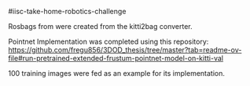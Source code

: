 #iisc-take-home-robotics-challenge

Rosbags from were created from the kitti2bag converter. <br>

Pointnet Implementation was completed using this repository: https://github.com/fregu856/3DOD_thesis/tree/master?tab=readme-ov-file#run-pretrained-extended-frustum-pointnet-model-on-kitti-val

100 training images were fed as an example for its implementation.

